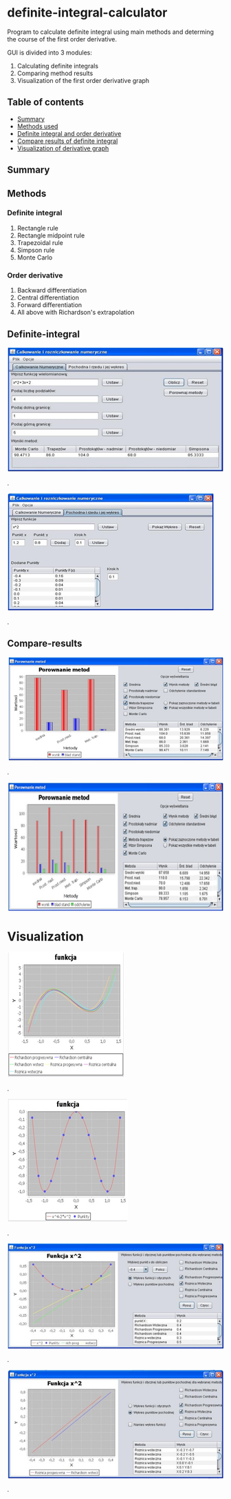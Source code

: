 # definite-integral-calculator
Program to calculate definite integral using main methods and determing the course of the first order derivative. 


GUI is divided into 3 modules: 

1) Calculating definite integrals
2) Comparing method results 
3) Visualization of the first order derivative graph



## Table of contents
* [Summary](#summary)
* [Methods used](#methods)
* [Definite integral and order derivative](#definite-integral)
* [Compare results of definite integral](#compare-results)
* [Visualization of derivative graph](#visualization)

## Summary


## Methods

### Definite integral
1) Rectangle rule
2) Rectangle midpoint rule
3) Trapezoidal rule
4) Simpson rule
5) Monte Carlo

### Order derivative 
1) Backward differentiation
2) Central differentiation
3) Forward differentiation
4) All above with Richardson's extrapolation

## Definite-integral

![Guiexample](./images/definite_integral_inputing_data1.jpg)

.

![Guiexample](./images/order_derivative1.jpg)

.


## Compare-results

![Guiexample](./images/definite_integral_comparing_methods.jpg)

.

![Guiexample](./images/definite_integral_comparing_methods2.jpg)


# Visualization

![Guiexample](./images/chart_derivative2.jpg)

.

![Guiexample](./images/chart_derivative.jpg)

.

![Guiexample](./images/chart_derivative_and.jpg)

.

![Guiexample](./images/chart_derivative_only.jpg)

.


 
